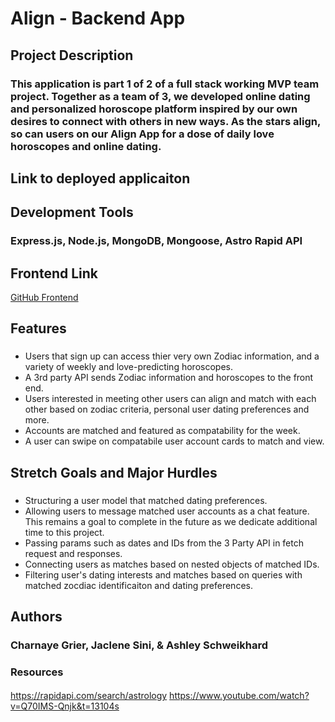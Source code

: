 # Align - Backend App

## Project Description

### This application is part 1 of 2 of a full stack working MVP team project. Together as a team of 3, we developed online dating and personalized horoscope platform inspired by our own desires to connect with others in new ways. As the stars align, so can users on our Align App for a dose of daily love horoscopes and online dating.

## Link to deployed applicaiton


## Development Tools 
### Express.js, Node.js, MongoDB, Mongoose, Astro Rapid API

## Frontend Link

[GitHub Frontend](https://github.com/aschweik766/breakfast-club-FrontEnd)

## Features
###
* Users that sign up can access thier very own Zodiac information, and a variety of weekly and love-predicting horoscopes.
* A 3rd party API sends Zodiac information and horoscopes to the front end.
* Users interested in meeting other users can align and match with each other based on zodiac criteria, personal user dating preferences and more. 
* Accounts are matched and featured as compatability for the week. 
* A user can swipe on compatabile user account cards to match and view.

## Stretch Goals and Major Hurdles
### 
* Structuring a user model that matched dating preferences.
* Allowing users to message matched user accounts as a chat feature. This remains a goal to complete in the future as we dedicate additional time to this project.
* Passing params such as dates and IDs from the 3 Party API in fetch request and responses. 
* Connecting users as matches based on nested objects of matched IDs.
* Filtering user's dating interests and matches based on queries with matched zocdiac identificaiton and dating preferences.

## Authors
### Charnaye Grier, Jaclene Sini, & Ashley Schweikhard
### Resources

#### 
https://rapidapi.com/search/astrology
https://www.youtube.com/watch?v=Q70IMS-Qnjk&t=13104s
